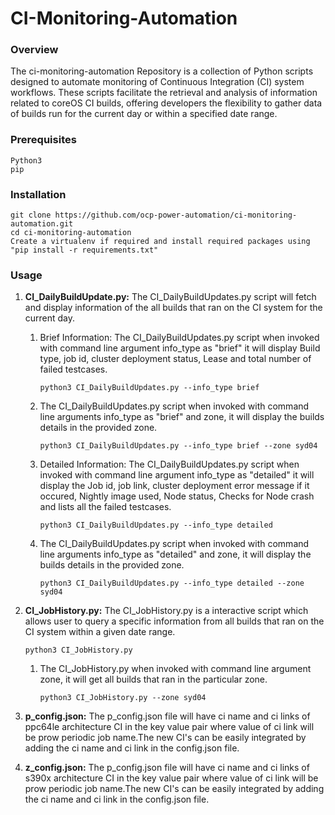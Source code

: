 # CI-Monitoring-Automation



### Overview

The ci-monitoring-automation Repository is a collection of Python scripts designed to automate monitoring of Continuous Integration (CI) system workflows. These scripts facilitate the retrieval and analysis of information related to coreOS CI builds, offering developers the flexibility to gather data of builds run for the current day or within a specified date range.


### Prerequisites

```
Python3
pip
```


### Installation

```
git clone https://github.com/ocp-power-automation/ci-monitoring-automation.git
cd ci-monitoring-automation
Create a virtualenv if required and install required packages using "pip install -r requirements.txt"
```

### Usage

1. **CI_DailyBuildUpdate.py:** The CI_DailyBuildUpdates.py script will fetch and display information of the all builds that ran on the CI system for the current day.  

    1. Brief Information: The CI_DailyBuildUpdates.py script when invoked with command line argument info_type as "brief" it will display Build type, job id, cluster deployment status, Lease and total number of failed testcases.

        ```python3 CI_DailyBuildUpdates.py --info_type brief```
        
    2. The CI_DailyBuildUpdates.py script when invoked with command line arguments info_type as "brief" and zone, it will display the builds details in the provided zone.
        
        ```python3 CI_DailyBuildUpdates.py --info_type brief --zone syd04```

    3. Detailed Information: The CI_DailyBuildUpdates.py script when invoked with command line argument info_type as "detailed" it will display the Job id, job link, cluster deployment error message if it occured, Nightly image used, Node status, Checks for Node crash and lists all the failed testcases.  

        ```python3 CI_DailyBuildUpdates.py --info_type detailed```

    4. The CI_DailyBuildUpdates.py script when invoked with command line arguments info_type as "detailed" and zone, it will display the builds details in the provided zone.

        ```python3 CI_DailyBuildUpdates.py --info_type detailed --zone syd04```



2. **CI_JobHistory.py:** The CI_JobHistory.py is a interactive script which allows user to query a specific information from all builds that ran on the CI system within a given date range.  
    
    ```python3 CI_JobHistory.py```

    1. The CI_JobHistory.py when invoked with command line argument zone, it will get all builds that ran in the particular zone.

        ```python3 CI_JobHistory.py --zone syd04```


3. **p_config.json:** The p_config.json file will have ci name and ci links of ppc64le architecture CI in the key value pair where value of ci link will be prow periodic job name.The new CI's can be easily integrated by adding the ci name and ci link in the config.json file.


4. **z_config.json:** The p_config.json file will have ci name and ci links of s390x architecture CI in the key value pair where value of ci link will be prow periodic job name.The new CI's can be easily integrated by adding the ci name and ci link in the config.json file.
